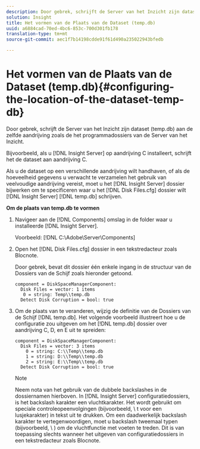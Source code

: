 ```yaml
---
description: Door gebrek, schrijft de Server van het Inzicht zijn dataset (temp.db) aan de zelfde aandrijving zoals de het programmadossiers van de Server van het Inzicht.
solution: Insight
title: Het vormen van de Plaats van de Dataset (temp.db)
uuid: a6884cad-70ed-4bc6-853c-700d301fb178
translation-type: tm+mt
source-git-commit: aec1f7b14198cdde91f61d490a235022943bfedb

---
```



# Het vormen van de Plaats van de Dataset (temp.db){#configuring-the-location-of-the-dataset-temp-db}

Door gebrek, schrijft de Server van het Inzicht zijn dataset (temp.db) aan de zelfde aandrijving zoals de het programmadossiers van de Server van het Inzicht.

Bijvoorbeeld, als u [!DNL Insight Server] op aandrijving C installeert, schrijft het de dataset aan aandrijving C.

Als u de dataset op een verschillende aandrijving wilt handhaven, of als de hoeveelheid gegevens u verwacht te verzamelen het gebruik van veelvoudige aandrijving vereist, moet u het [!DNL Insight Server] dossier bijwerken om te specificeren waar u het [!DNL Disk Files.cfg] dossier wilt [!DNL Insight Server] [!DNL temp.db] schrijven.

**Om de plaats van temp.db te vormen**

1. Navigeer aan de [!DNL Components] omslag in de folder waar u installeerde [!DNL Insight Server].

   Voorbeeld: [!DNL C:\Adobe\Server\Components]

1. Open het [!DNL Disk Files.cfg] dossier in een tekstredacteur zoals Blocnote.

   Door gebrek, bevat dit dossier één enkele ingang in de structuur van de Dossiers van de Schijf zoals hieronder getoond.

   ```
   component = DiskSpaceManagerComponent:
     Disk Files = vector: 1 items
      0 = string: Temp\\temp.db
     Detect Disk Corruption = bool: true
   ```

1. Om de plaats van te veranderen, wijzig de definitie van de Dossiers van de Schijf [!DNL temp.db]. Het volgende voorbeeld illustreert hoe u de configuratie zou uitgeven om het [!DNL temp.db] dossier over aandrijving C, D, en E uit te spreiden:

   ```
   component = DiskSpaceManagerComponent:
     Disk Files = vector: 3 items
       0 = string: C:\\Temp\\temp.db
       1 = string: D:\\Temp\\temp.db
       2 = string: E:\\Temp\\temp.db
     Detect Disk Corruption = bool: true
   ```

   >[!NOTE]
   >
   >Neem nota van het gebruik van de dubbele backslashes in de dossiernamen hierboven. In [!DNL Insight Server] configuratiedossiers, is het backslash karakter een vluchtkarakter. Het wordt gebruikt om speciale controleopeenvolgingen (bijvoorbeeld, \ t voor een lusjekarakter) in tekst uit te drukken. Om een daadwerkelijk backslash karakter te vertegenwoordigen, moet u backslash tweemaal typen (bijvoorbeeld, \ \) om de vluchtfunctie met voeten te treden. Dit is van toepassing slechts wanneer het uitgeven van configuratiedossiers in een tekstredacteur zoals Blocnote.

